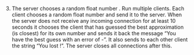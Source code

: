 3.   The server chooses a random float number <SRF>. Run multiple clients. Each client chooses a random float number <CRF> and send it to the server. When the server does not receive any incoming connection for at least 10 seconds it chooses the client that has guessed the best approximation (is closest) for its own number and sends it back the message “You have the best guess with an error of <SRV>-<CRF>”. It also sends to each other client the string “You lost !”. The server closes all connections after this.
